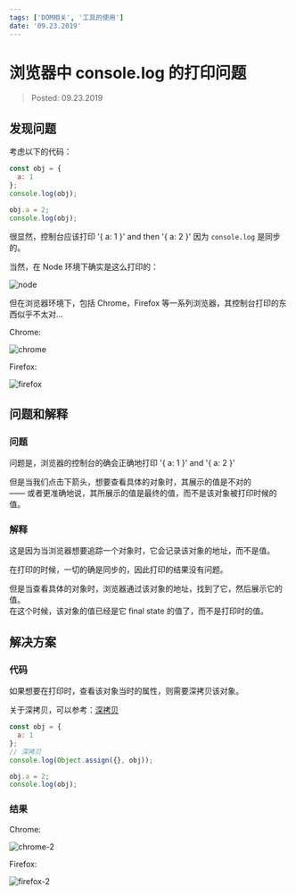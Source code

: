 ```yaml
---
tags: ['DOM相关', '工具的使用']
date: '09.23.2019'
---
```


# 浏览器中 console.log 的打印问题

> Posted: 09.23.2019

<Tag />

## 发现问题

考虑以下的代码：

```javascript
const obj = {
  a: 1
};
console.log(obj);

obj.a = 2;
console.log(obj);
```

很显然，控制台应该打印 '{ a: 1 }' and then '{ a: 2 }' 因为 `console.log` 是同步的。

当然，在 Node 环境下确实是这么打印的：

![node](/node.png)

但在浏览器环境下，包括 Chrome，Firefox 等一系列浏览器，其控制台打印的东西似乎不太对...

Chrome:

![chrome](/chrome.png)

Firefox:

![firefox](/firefox.png)

## 问题和解释

### 问题

问题是，浏览器的控制台的确会正确地打印 '{ a: 1 }' and '{ a: 2 }'

但是当我们点击下箭头，想要查看具体的对象时，其展示的值是不对的  
—— 或者更准确地说，其所展示的值是最终的值，而不是该对象被打印时候的值。

### 解释

这是因为当浏览器想要追踪一个对象时，它会记录该对象的地址，而不是值。

在打印的时候，一切的确是同步的，因此打印的结果没有问题。

但是当查看具体的对象时，浏览器通过该对象的地址，找到了它，然后展示它的值。  
在这个时候，该对象的值已经是它 final state 的值了，而不是打印时的值。

## 解决方案

### 代码

如果想要在打印时，查看该对象当时的属性，则需要深拷贝该对象。

关于深拷贝，可以参考：[深拷贝](/js-basics/deepcopy.md)

```javascript
const obj = {
  a: 1
};
// 深拷贝
console.log(Object.assign({}, obj));

obj.a = 2;
console.log(obj);
```

### 结果

Chrome:

![chrome-2](/chrome2.png)

Firefox:

![firefox-2](/firefox2.png)


<Disqus />